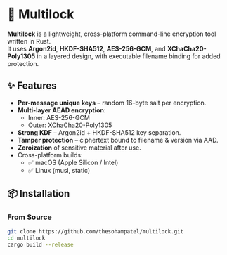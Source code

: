 # 🔐 Multilock

**Multilock** is a lightweight, cross-platform command-line encryption tool written in Rust.  
It uses **Argon2id**, **HKDF-SHA512**, **AES-256-GCM**, and **XChaCha20-Poly1305** in a layered design, with executable filename binding for added protection.

## ✨ Features
- **Per-message unique keys** – random 16-byte salt per encryption.
- **Multi-layer AEAD encryption**:
  - Inner: AES-256-GCM
  - Outer: XChaCha20-Poly1305
- **Strong KDF** – Argon2id + HKDF-SHA512 key separation.
- **Tamper protection** – ciphertext bound to filename & version via AAD.
- **Zeroization** of sensitive material after use.
- Cross-platform builds:
  - ✅ macOS (Apple Silicon / Intel)
  - ✅ Linux (musl, static)

## 📦 Installation
### From Source
```bash
git clone https://github.com/thesohampatel/multilock.git
cd multilock
cargo build --release